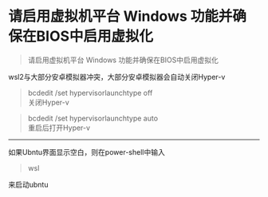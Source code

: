 <!--
 * @Descripttion: 
 * @version: 
 * @Author: 鹿角兔子
 * @Date: 2021-08-30 20:49:29
 * @LastEditors: 鹿角兔子
 * @LastEditTime: 2021-08-30 20:49:30
-->
# 请启用虚拟机平台 Windows 功能并确保在BIOS中启用虚拟化

> 请启用虚拟机平台 Windows 功能并确保在BIOS中启用虚拟化

wsl2与大部分安卓模拟器冲突，大部分安卓模拟器会自动关闭Hyper-v

>  bcdedit /set hypervisorlaunchtype off  
关闭Hyper-v

> bcdedit /set hypervisorlaunchtype auto  
重启后打开Hyper-v
----
如果Ubntu界面显示空白，则在power-shell中输入
> wsl  

来启动ubntu